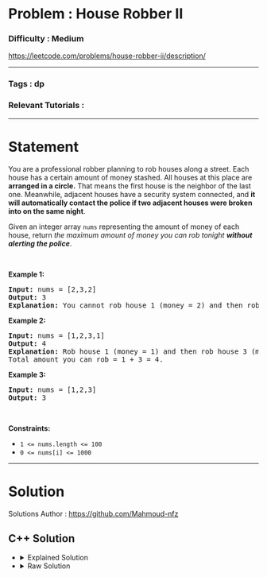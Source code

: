 # Problem : House Robber II

### Difficulty : **Medium**

https://leetcode.com/problems/house-robber-ii/description/

---

### Tags : **dp**

### Relevant Tutorials :



---

# Statement

<p>You are a professional robber planning to rob houses along a street. Each house has a certain amount of money stashed. All houses at this place are <strong>arranged in a circle.</strong> That means the first house is the neighbor of the last one. Meanwhile, adjacent houses have a security system connected, and&nbsp;<b>it will automatically contact the police if two adjacent houses were broken into on the same night</b>.</p>

<p>Given an integer array <code>nums</code> representing the amount of money of each house, return <em>the maximum amount of money you can rob tonight <strong>without alerting the police</strong></em>.</p>

<p>&nbsp;</p>
<p><strong class="example">Example 1:</strong></p>

<pre><strong>Input:</strong> nums = [2,3,2]
<strong>Output:</strong> 3
<strong>Explanation:</strong> You cannot rob house 1 (money = 2) and then rob house 3 (money = 2), because they are adjacent houses.
</pre>

<p><strong class="example">Example 2:</strong></p>

<pre><strong>Input:</strong> nums = [1,2,3,1]
<strong>Output:</strong> 4
<strong>Explanation:</strong> Rob house 1 (money = 1) and then rob house 3 (money = 3).
Total amount you can rob = 1 + 3 = 4.
</pre>

<p><strong class="example">Example 3:</strong></p>

<pre><strong>Input:</strong> nums = [1,2,3]
<strong>Output:</strong> 3
</pre>

<p>&nbsp;</p>
<p><strong>Constraints:</strong></p>

<ul>
	<li><code>1 &lt;= nums.length &lt;= 100</code></li>
	<li><code>0 &lt;= nums[i] &lt;= 1000</code></li>
</ul>


---

# Solution 

Solutions Author : https://github.com/Mahmoud-nfz

## C++ Solution

<ul>
<li>

<details>
    <summary>Explained Solution</summary>

```cpp
class Solution {
public:
    int n ;
    // make the nums array global by storing it in a
    vector<int> a ;
    // our dp memoization
    vector<vector<vector<int>>> dpm ;
    int dp(int i, int robbed_prev, int robbed_first){
        if(i == n)
            return 0 ;
        // if at the last case we need to check whether the previous case and the first case have been robbed
        // in order to determine whether or not we can rob now
        if(i == n-1)
            return (!robbed_first)*(!robbed_prev)*a[i] ;
        // if result is already memoized return it
        if(dpm[i][robbed_prev][robbed_first] != -1)
            return dpm[i][robbed_prev][robbed_first] ;
        // store answer if we don't rob the current cell
        int ans = dp(i+1,0,robbed_first) ;
        // compare it with answer if we rob current cell when possible
        if(!robbed_prev)
            ans = max(ans,a[i]+dp(i+1,1,robbed_first)) ;
        // return answer
        return dpm[i][robbed_prev][robbed_first] = ans ;
    }
    int rob(vector<int>& nums) {
        a = nums ;
        n = nums.size() ;
        dpm = vector<vector<vector<int>>>(n,vector<vector<int>>(2,vector<int>(2,-1))) ;
        return max(dp(1,0,0),a[0]+dp(1,1,1)) ;
    }
};
```
</details>
</li>

<li>
<details>
    <summary>Raw Solution</summary>

```cpp
class Solution {
public:
    int n ;
    vector<int> a ;
    vector<vector<vector<int>>> dpm ;
    int dp(int i, int robbed_prev, int robbed_first){
        if(i == n)
            return 0 ;
        if(i == n-1)
            return (!robbed_first)*(!robbed_prev)*a[i] ;
        if(dpm[i][robbed_prev][robbed_first] != -1)
            return dpm[i][robbed_prev][robbed_first] ;
        int ans = dp(i+1,0,robbed_first) ;
        if(!robbed_prev)
            ans = max(ans,a[i]+dp(i+1,1,robbed_first)) ;
        return dpm[i][robbed_prev][robbed_first] = ans ;
    }
    int rob(vector<int>& nums) {
        a = nums ;
        n = nums.size() ;
        dpm = vector<vector<vector<int>>>(n,vector<vector<int>>(2,vector<int>(2,-1))) ;
        return max(dp(1,0,0),a[0]+dp(1,1,1)) ;
    }
};
```
</details>
</li>
</ul>
